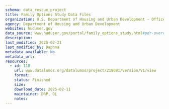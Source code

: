 ```yaml
---
schema: data_rescue_project 
title: Family Options Study Data Files
organization: U.S. Department of Housing and Urban Development - Office of Policy Development and Research
agency: Department of Housing and Urban Development
websites: huduser.gov
data_source: www.huduser.gov/portal/family_options_study.html#pdr-overview
description: 
last_modified: 2025-02-21
last_modified_by: Daphna
metadata_available: No
metadata_url: 
resources:
  - id: 118
    url: www.datalumos.org/datalumos/project/219081/version/V1/view
    format: 
    status: Finished
    size: 
    download_date: 2025-02-11
    maintainer: DRP, DL
    notes: 
---
```

